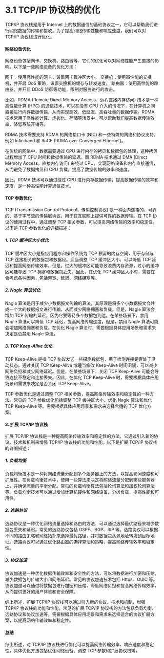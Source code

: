 # 3.1 TCP/IP 协议栈的优化

TCP/IP 协议栈是用于 Internet 上的数据通信的基础协议之一，它可以帮助我们进行网络数据的传输和接收。为了提高网络传输性能和响应速度，我们可以对 TCP/IP 协议栈进行优化。

#### 网络设备优化
网络设备包括网卡、交换机、路由器等，它们的优化可以对网络性能产生直接的影响。以下是一些网络设备的优化方法：

网卡：使用高性能的网卡，设置网卡缓冲区大小。
交换机：使用高性能的交换机，并开启 QoS 策略，设置交换机的缓存与转发速度。
路由器：使用高性能的路由器，并开启 DDoS 防御等功能，限制对服务进行的攻击。

比如，RDMA (Remote Direct Memory Access，远程直接内存访问) 技术是一种高性能计算 (HPC) 的通信技术，可以在没有 CPU 介入的情况下，在计算机之间直接进行内存数据传输，从而实现高效、低延迟、高吞吐量的数据传输。RDMA 技术常用于高性能计算、虚拟化、存储等场景中，可以帮助我们提高数据传输效率、降低系统开销等。

RDMA 技术需要支持 RDMA 的网络接口卡 (NIC) 和一些特殊的网络和协议支持，例如 Infiniband 和 RoCE (RDMA over Converged Ethernet)。

在传统的网络中，数据需要通过 CPU 进行内存的拷贝和数据包的处理，这种拷贝过程增加了 CPU 时间和数据传输的延迟。而 RDMA 技术通过 DMA (Direct Memory Access，直接内存访问) 来绕过 CPU，实现网络设备和内存直接通信，从而避免了数据拷贝和 CPU 负载，提高了数据传输的效率和速度。

因此，RDMA 技术可以通过绕过 CPU 进行内存数据传输，提高数据传输的效率和速度，是一种高性能计算通信技术。

#### TCP 参数优化
TCP (Transmission Control Protocol，传输控制协议) 是一种面向连接的、可靠的、基于字节流的传输层协议，用于在互联网上提供可靠的数据传输。在 TCP 协议的使用过程中，通过调整 TCP 相关参数，可以提高网络传输的效率和稳定性。以下是 TCP 参数优化的详细描述：

##### 1. TCP 缓冲区大小优化
TCP 缓冲区大小是指应用程序和操作系统为 TCP 预留的内存空间，用于存储与 TCP 连接相关的数据包和数据段。适当调整 TCP 缓冲区大小，可以降低 TCP 延迟和提高网络传输效率。但是，过大的缓冲区可能导致浪费内存资源，过小的缓冲区可能导致 TCP 拥塞和数据包丢失。因此，在优化 TCP 缓冲区大小时，需要综合考虑各种因素，包括带宽、延迟、网络拥塞等。

##### 2. Nagle 算法优化
Nagle 算法是用于减少小数据报文传输的算法，其原理是将多个小数据报文合并成一个大的数据报文进行传输，从而减少网络拥塞和负载。但是，Nagle 算法会增加 TCP 传输的延迟，因为它要等待多个数据包到达。在某些场景下，禁用 Nagle 算法可以降低 TCP 延迟，提高网络传输速度。但是，禁用 Nagle 算法可能会增加网络拥塞和负载。在优化 Nagle 算法时，需要根据具体应用场景和需求来决定是否禁用 Nagle 算法。

##### 3. TCP Keep-Alive 优化
TCP Keep-Alive 是指 TCP 协议发送一些探测数据包，用于检测连接是否处于活动状态。通过关闭 TCP Keep-Alive 或适当修改 Keep-Alive 时间间隔，可以减少网络负担和减少网络延迟。但是，在某些场景下，关闭 TCP Keep-Alive 可能会导致连接不稳定和连接丢失。因此，在优化 TCP Keep-Alive 时，需要根据具体应用场景和需求来决定是否关闭 TCP Keep-Alive。

TCP 参数优化是通过调整 TCP 相关参数，提高网络传输效率和稳定性的一种方法。常见的 TCP 参数优化包括调整 TCP 缓冲区大小、优化 Nagle 算法和优化 TCP Keep-Alive 等。需要根据具体应用场景和需求来选择合适的 TCP 优化方案。

#### 3. 扩展 TCP/IP 协议栈

扩展 TCP/IP 协议栈是一种提高网络传输效率和稳定性的方法，它通过引入新的协议、技术和机制来增强 TCP/IP 协议栈的功能和性能。以下是扩展 TCP/IP 协议栈的详细描述：

##### 1. 负载均衡
负载均衡技术是一种将网络流量分配到多个服务器上的方法，以提高访问速度和可扩展性。在负载均衡技术中，使用一些算法来决定将网络流量分配到哪些服务器上，并确保流量的平衡分配。常见的负载均衡算法包括轮询算法和加权轮询算法等。负载均衡技术可以通过增加计算机硬件和网络设备，分摊负载，提高性能和可用性。

##### 2. 选路协议
选路协议是一种优化网络流量选择和路由的方法，可以通过选择最优路径来减少数据包丢失和延迟。常见的选路协议包括 OSPF、BGP、RIP 等。选路协议可以根据不同的路由策略和网络拓扑来选择最优路径，并将数据包从源地址转发到目标地址。选路协议可以通过优化路由器的选择算法和策略，提高网络传输效率和稳定性。

##### 3. 协议加速
协议加速是一种优化数据传输效率和安全性的方法，可以将数据进行加密和压缩，减少数据包的传输大小和网络延迟。常见的协议加速技术包括 Https、QUIC 等。协议加速可以通过将数据包进行加密和压缩，降低网络负担和提高网络传输效率，从而提供更好的用户体验和安全保障。

综上所述，扩展 TCP/IP 协议栈可以通过引入新的协议、技术和机制，增强 TCP/IP 协议栈的功能和性能。常见的扩展 TCP/IP 协议栈的方法包括负载均衡、选路协议和协议加速等。需要根据具体应用场景和需求来选择适合的协议扩展方案，以提高网络传输效率和稳定性。


#### 总结

综上所述，对 TCP/IP 协议栈进行优化可以提高网络传输效率、响应速度和稳定性，具体优化方法包括优化网络设备、调整 TCP 参数和扩展协议栈等。